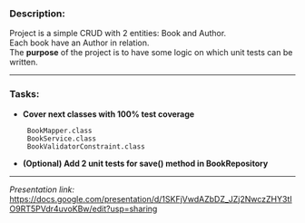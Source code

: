 ### Description:

Project is a simple CRUD with 2 entities: Book and Author.\
Each book have an Author in relation.\
The **purpose** of the project is to have some logic on which unit tests can be written.

****
### Tasks:

- **Cover next classes with 100% test coverage**

   ```
    BookMapper.class
    BookService.class
    BookValidatorConstraint.class

- **(Optional) Add 2 unit tests for save() method in BookRepository**
****

_Presentation link:_ https://docs.google.com/presentation/d/1SKFjVwdAZbDZ_JZj2NwczZHY3tIO9RT5PVdr4uvoKBw/edit?usp=sharing